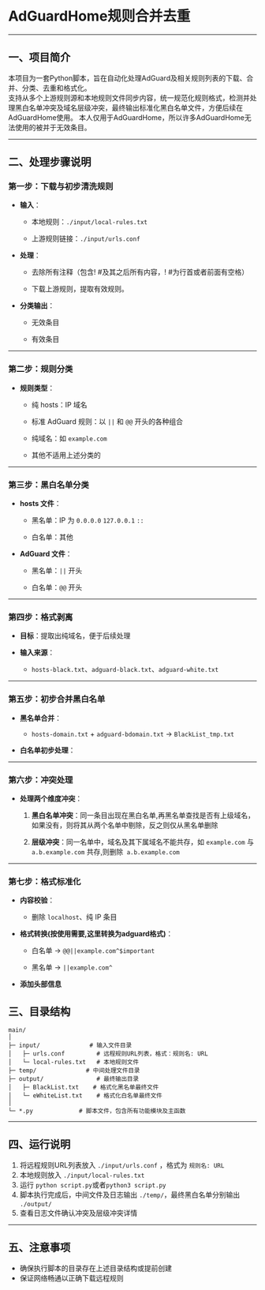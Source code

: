 # AdGuardHome规则合并去重

---

## 一、项目简介

本项目为一套Python脚本，旨在自动化处理AdGuard及相关规则列表的下载、合并、分类、去重和格式化。  
支持从多个上游规则源和本地规则文件同步内容，统一规范化规则格式，检测并处理黑白名单冲突及域名层级冲突，最终输出标准化黑白名单文件，方便后续在AdGuardHome使用。
本人仅用于AdGuardHome，所以许多AdGuardHome无法使用的被并于无效条目。

---

## 二、处理步骤说明

### **第一步：下载与初步清洗规则**

* **输入**：
  
  * 本地规则：`./input/local-rules.txt`
  
  * 上游规则链接：`./input/urls.conf`

* **处理**：
  
  * 去除所有注释（包含! #及其之后所有内容，! #为行首或者前面有空格）
  
  * 下载上游规则，提取有效规则。

* **分类输出**：
  
  * 无效条目
  
  * 有效条目

* * *

### **第二步：规则分类**

* **规则类型**：
  
  * 纯 hosts：IP 域名
  
  * 标准 AdGuard 规则：以 `||` 和 `@@` 开头的各种组合
  
  * 纯域名：如 `example.com`
  
  * 其他不适用上述分类的

* * *

### **第三步：黑白名单分类**

* **hosts 文件**：
  
  * 黑名单：IP 为 `0.0.0.0` `127.0.0.1` `::`
  
  * 白名单：其他

* **AdGuard 文件**：
  
  * 黑名单：`||` 开头
  
  * 白名单：`@@` 开头

* * *

### **第四步：格式剥离**

* **目标**：提取出纯域名，便于后续处理

* **输入来源**：
  
  * `hosts-black.txt`、`adguard-black.txt`、`adguard-white.txt`

* * *

### **第五步：初步合并黑白名单**

* **黑名单合并**：
  
  * `hosts-domain.txt` + `adguard-bdomain.txt` → `BlackList_tmp.txt`

* **白名单初步处理**：

* * *

### **第六步：冲突处理**

* **处理两个维度冲突**：
  
  1. **黑白名单冲突**：同一条目出现在黑白名单,再黑名单查找是否有上级域名，如果没有，则将其从两个名单中剔除，反之则仅从黑名单删除
  
  2. **层级冲突**：同一名单中，域名及其下属域名不能共存，如 `example.com` 与 `a.b.example.com` 共存,则删除` a.b.example.com` 

* * *

### **第七步：格式标准化**

* **内容校验**：
  
  * 删除 `localhost`、纯 IP 条目

* **格式转换(按使用需要,这里转换为adguard格式)**：
  
  * 白名单 → `@@||example.com^$important`
  
  * 黑名单 → `||example.com^`

* **添加头部信息**


## 三、目录结构

```
main/
│
├─ input/              # 输入文件目录
│   ├─ urls.conf         # 远程规则URL列表，格式：规则名: URL
│   └─ local-rules.txt   # 本地规则文件
├─ temp/              # 中间处理文件目录
├─ output/               # 最终输出目录
│   ├─ BlackList.txt    # 格式化黑名单最终文件
│   └─ eWhiteList.txt    # 格式化白名单最终文件
│
└─ *.py             # 脚本文件，包含所有功能模块及主函数
```

---

## 四、运行说明

1. 将远程规则URL列表放入 `./input/urls.conf` ，格式为 `规则名: URL`
2. 本地规则放入 `./input/local-rules.txt`
3. 运行 `python script.py`或者`python3 script.py`
4. 脚本执行完成后，中间文件及日志输出 `./temp/`，最终黑白名单分别输出 `./output/`
5. 查看日志文件确认冲突及层级冲突详情

---

## 五、注意事项

- 确保执行脚本的目录存在上述目录结构或提前创建
- 保证网络畅通以正确下载远程规则
